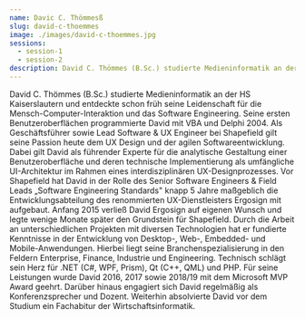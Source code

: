 ```yaml
---
name: Davic C. Thömmesß
slug: david-c-thoemmes
image: ./images/david-c-thoemmes.jpg
sessions:
  - session-1
  - session-2
description: David C. Thömmes (B.Sc.) studierte Medieninformatik an der HS Kaiserslautern und entdeckte schon früh seine Leidenschaft für die Mensch-Computer-Interaktion und das Software Engineering. 
---
```

David C. Thömmes (B.Sc.) studierte Medieninformatik an der HS Kaiserslautern und entdeckte schon früh seine Leidenschaft für die Mensch-Computer-Interaktion und das Software Engineering. Seine ersten Benutzeroberflächen programmierte David mit VBA und Delphi 2004. Als Geschäftsführer sowie Lead Software & UX Engineer bei Shapefield gilt seine Passion heute dem UX Design und der agilen Softwareentwicklung. Dabei gilt David als führender Experte für die analytische Gestaltung einer Benutzeroberfläche und deren technische Implementierung als umfängliche UI-Architektur im Rahmen eines interdisziplinären UX-Designprozesses. Vor Shapefield hat David in der Rolle des Senior Software Engineers & Field Leads „Software Engineering Standards" knapp 5 Jahre maßgeblich die Entwicklungsabteilung des renommierten UX-Dienstleisters Ergosign mit aufgebaut. Anfang 2015 verließ David Ergosign auf eigenen Wunsch und legte wenige Monate später den Grundstein für Shapefield. Durch die Arbeit an unterschiedlichen Projekten mit diversen Technologien hat er fundierte Kenntnisse in der Entwicklung von Desktop-, Web-, Embedded- und Mobile-Anwendungen. Hierbei liegt seine Branchenspezialisierung in den Feldern Enterprise, Finance, Industrie und Engineering. Technisch schlägt sein Herz für .NET (C#, WPF, Prism), Qt (C++, QML) und PHP. Für seine Leistungen wurde David 2016, 2017 sowie 2018/19 mit dem Microsoft MVP Award geehrt. Darüber hinaus engagiert sich David regelmäßig als Konferenzsprecher und Dozent. Weiterhin absolvierte David vor dem Studium ein Fachabitur der Wirtschaftsinformatik.